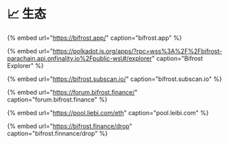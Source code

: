 # 📈 生态

{% embed url="https://bifrost.app/" caption="bifrost.app" %}

{% embed url="https://polkadot.js.org/apps/?rpc=wss%3A%2F%2Fbifrost-parachain.api.onfinality.io%2Fpublic-ws\#/explorer" caption="Bifrost Explorer" %}

{% embed url="https://bifrost.subscan.io/" caption="bifrost.subscan.io" %}

{% embed url="https://forum.bifrost.finance/" caption="forum.bifrost.finance" %}

{% embed url="https://pool.liebi.com/eth" caption="pool.leibi.com" %}

{% embed url="https://bifrost.finance/drop" caption="bifrost.finnance/drop" %}

